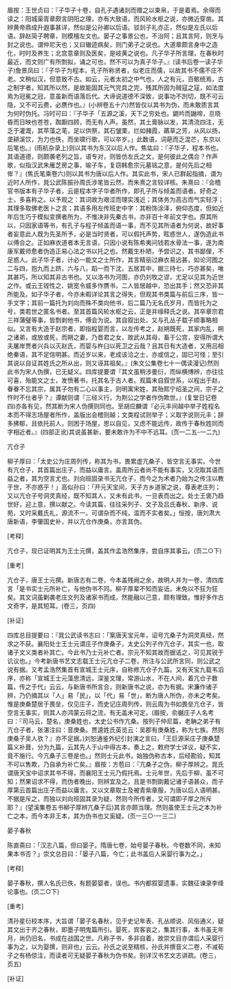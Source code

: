 <!-- { "loadSidebar": true } -->
眉按：王世贞曰：『子华子十卷，自孔子遇诸剡而赠之以束帛，于是着焉。余得而读之：阳城渠胥章颇言阴阳之理，亦有大致语，而风轮水枢之说，亦微近穿凿。其辨黄帝鼎成升遐事甚详，然似是公孙卿以后语。驳剡子礼亦正，然似是左氏以后语。辞赵简子聘章，则模檀左文也。晏子之事景公也，不治阿；且其言阿，则烹与封之说也。谓仲尼天也；又曰辙迹病矣，则门弟子之说也。大道章颇言身中之造化，时时及养生；北宫意章则及医矣，是岐黄之说也。凡子华子所言理，在春秋时最近，而文则广有所剽拟，诵之可也，然不可以为真子华子。』(读书后卷一读子华子)詹景凤曰：『子华子为程本，孔子所称贤者，似老庄而儒，以故其书不儒不庄不老。文稍似汉，但意致不古。如云，元者太初之中气也，人之有元，百骸统焉，古之制字者，知其所以然，是故能固其元气完具之完，残其所固为贼寇之寇，如法度焉为冠冕之冠，意虽新而语落后代。大谛说道德不深致，说事功不剀切，既不可云隐，又不可云费，必赝作也。』(小辨卷五十六)然皆仅以其书为伪，而未敢质言其为何时伪托。冯时可曰：『子华子「五源之溪，天下之穷处也。鼯吟而鼬啼，旦晓昏而日映也苍苍，踟蹰四顾，而无有人声。虽然，其土膏脉以发，其清流四注，无乏于灌溉，其苹藻之芼，足以供祭，其石皱栗，烂如赭霞，蘤草之芳，从风以扬，垄耕溪饮，为力也佚，而坐啸行歌，可以卒岁。」此数语，词葩而乏混芒，东京以后笔也。』(雨航杂录上)则以其书为东汉以后人作。焦竑曰：『子华子，程本书也。其语道德，则颇袭老列之旨，语专对，则皆仿左氏之文，是何彼此之偶合？作声歌，似指汉武朱雁芝房之事，喻子车，复窃韩愈宗元墓铭之意，是何先后之相侔？』(焦氏笔乘卷六)则以其书为唐以后人作。其实此书，宋人已群起指摘，谓为近时人所作，晁公武陈振孙周氏涉笔皆云然，而朱熹之言较详核。朱熹曰：『会稽官书版本有子华子者，云是程本字子华者所作，即孔子所与倾盖而语者。好奇之士，多喜称之。以予观之：其词故为艰涩而理实浅近；其体务为高古而气实轻浮；其理多取佛老医卜之言；其语多用左传班史中字：其粉饰涂泽，俯仰态度，但如近年后生巧于模拟变撰者所为，不惟决非先秦古书，亦非百十年前文字也。原其所以，只因家语等书，有孔子与程子倾盖而语一事，而不见其所语者为何说，故好事者妄意此人既为先圣所予，必是当时贤者，可以假托声势，眩惑世人，遂伪造此书以傅合之。正如麻衣道者本无言语，只因小说有陈希夷问钱若水骨法一事，遂为南康军戴师愈者伪造正易心法之书以托之也。然戴生朴陋，予尝识之，其书鄙俚，不足惑人。此子华子者，计必一能文之士所作，其言精丽过麻衣易远甚，如论河图之二与四，抱九而上跻，六与八，蹈一而下沈，五居其中，据三持七，巧亦甚矣，唯其甚巧，所以知其非古书也。又以洛书为河图，亦仍刘牧之谬，尤足以见其为近世之作。或云王铚性之、姚宽令威多作赝书，二人皆居越中，恐出其手；然又恐非其所能及。如子华子者，今亦未暇详论其言之得失，但观其书类篇与前后三序，皆一手文字；其前一篇托为刘向而殊不类向他书，后二篇乃无名氏岁月，而皆托为之号，类若世之匿名书者。至其首篇风轮水枢之云，正是并缘释氏之说。其卒章宗君三祥蒲璧等事，皆剽剥他书，傅会为说。其自叙出处，又与孔丛子载子顺事略相似。又言有大造于赵宗者，即指程婴而言，以左传考之，赵朔既死，其家内乱，朔之诸弟，或放或死，而朔之妻，乃晋君之女，故武从其母，畜于公宫，安得所谓大夫屠岸贾者兴兵以灭赵氏，而婴与杵臼以死卫之云哉？且其日有大造者，又用吕相绝秦语，其不足信明甚。而近岁以来，老成该洽之士，亦或信之，固已可怪；至引其说以自证其姓氏之所从出，则又诬其祖矣。』(朱文公集卷七十一偶读漫记)然则此书为宋人伪撰，已无疑义。四库提要谓『其文虽稍涉曼衍，而纵横博辨，亦往往可喜，殆能文之士，发愤著书，托其名于古人者。观篇末自叙世系，以程出于赵，眷眷不忘其宗，属其子勿有二心以事主，则明寓宋姓，其殆熙宁绍圣之间，宗子之忤时不仕者乎？』谭献则谓『三经义行，为荆公之学者作伪欺世。』(复堂日记卷四)亦各有见，然其断为宋人伪撰则同也。至胡应麟谓『必元丰间越中举子姓程名本而不得志场屋者所作，盖版出会稽则越；文类程试则举子；义取字说则元丰；辞多拂郁，且依托前人，则困于场屋，思以自见，又虑不能远传，故传于春秋姓同而字相近者。』(四部正讹)其说虽甚新，要未敢许为不中不远耳。(页一二五-一二九)

亢仓子

柳子厚曰：「太史公为庄周列传，称其为书，畏累虚亢桑子，皆空言无事实。今世有亢仓子，其首篇出庄子，而益以庸言。盖周所云者尚不能有事实，又况取其语而益之者，其为空言尤也。刘向班固录书无亢仓子，而今之为术者乃始为之传注以教于世，不亦惑乎！」高似孙曰：「开元天宝间，天子方乡道家之说，尊表老庄列；又以亢仓子号洞灵真经，既不知其人，又未有此书，一旦表而出之。处士王褒乃趋世好，迎上意，撰以献之。今读其篇，往往采列子、文子及吕氏春秋、新序、说苑，又时采戴氏礼，源流不一。可谓杂而不纯，滥而不实者矣。」恒按，唐刘肃大唐新语，李肇国史补，并以亢仓作庚桑，亦言其伪。

[考释]

亢仓子，现已证明其为王士元撰，盖其作孟浩然集序，尝自序其事云。(页二○下)

[重考]

亢仓子，唐王士元撰。新唐志有二卷，今本盖残阙之余，故明人并为一卷，清四库言「是书实士元所补亡，与他伪书不同。柳子厚辈不知而妄诋，未免以不狂为狂矣。其文词虽剿袭老庄文列及诸家书而成，然能融以己意，颇有理致。惟好多作古文奇字，是其短耳。(卷三，页四)

[补证]

四库总目提要曰：『晁公武读书志曰：「案唐天宝元年，诏号亢桑子为洞灵真经，然求之不获。襄阳处士王士元谓庄子作庚桑子，太史公列子作亢仓子，其实一也，取诸子文义类者补其亡。今此书乃士元补亡者。宗元不知其故而据诋之，可见其锐于讥议也。」今考新唐书艺文志载王士元亢仓子二卷，所注与公武所言同，则公武之说有据。又考孟浩然集首有宣城王士元序，自称修亢仓子九篇。又有天宝九载韦滔序，亦称「宣城王士元藻思清远，深鉴文理，常游山水，不在人间，着亢仓子数篇，传之于代」云云，与新唐书所言合，则新唐书之说，亦为有据。宋濂作诸子辨，乃仍摘其以「人」易「民」，以「代」易「世」，断为唐人所伪，亦未之考矣。惟是庚桑楚居于畏垒，仅见庄子，而史记庄周列传，则云周为书如畏垒亢仓子，皆空言无事实，则其人亦鸿蒙云将之流，有无盖未可定。(眉按，俞樾庄子人名考曰：『司马云，楚名，庚桑姓也，太史公书作亢桑。按列子仲尼篇，老聃之弟子有亢仓子者，张湛注曰：音庚桑。贾逵姓氏英览云：吴郡有庚桑姓，称为七族。然则庚桑子吴人欤？』亦不足据。)刘恕通鉴外纪引封演之言曰，「王巨源采庄子庚桑楚篇义补葺，分为九篇，云其先人于山中得古本，奏上之，敕府学士详议，疑不实，竟不施行。今亢桑子三卷是也。」然则士元此书，始独伪称古本，后经勘验，知其不可以售欺，乃自承为补亡矣。』眉按：方苞曰：『亢桑子之伪，柳子厚辨之。晁氏谓唐天宝中诏求其书不得，而襄阳王士元乃假托焉。士元年世，先后于柳，虽不可知；然果诏求不得，而伪者晚出，则辨宜及之。且是书剽剟戴记诸子语甚众，而子厚第云首篇出庄子而益以庸言。又以文章取士及被青紫章服，为唐以后人语明甚。不据是斥之，而独以刘向班固其录为疑，然则今所传者，又可谓即子厚之所斥耶？』(望溪集卷五书柳子厚辨亢桑子后)其言亦颇当理。然则虽使王士元之本为补亡之本，而今本非王本，其为伪书也又奚疑。(页一三○-一三二)

晏子春秋

陈直斋曰：「汉志八篇，但曰晏子。隋唐七卷，始号晏子春秋。今卷数不同，未知果本书否？」崇文总目曰：「晏子八篇，今亡；此书盖后人采婴行事为之。」

[考释]

晏子春秋，撰人名氏已佚，有题晏婴者，误也。书内都叙婴遗事，实魏征谏录李绛论事也。(页二○下)

[重考]

清孙星衍校本序，大旨谓「晏子名春秋，见于史记年表、孔丛顺说、风俗通义，疑其文出于齐之春秋，即墨子明鬼篇所引。婴死，宾客哀之，集其行事，本书虽无年月，尚仍旧名，书成在战国之世。凡称子书，多非自着，故崇文目亦谓后人采婴行事为之，以为婴撰，则非也」云云。孙氏之说至精核，孙氏并撰音义二卷，不减荀子之有杨倞注，而读者可无疑晏子春秋为伪书矣。别详汉书艺文志讲疏。(卷三，页五)

[补证]

